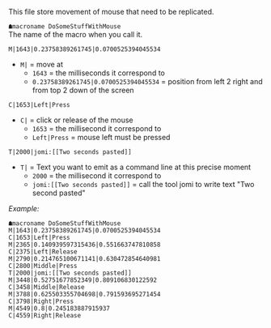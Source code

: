 This file store movement of mouse that need to be replicated.


`☗macroname DoSomeStuffWithMouse`  
The name of the macro when you call it.  

`M|1643|0.23758389261745|0.0700525394045534`  
- `M|` = move at
  - `1643` = the milliseconds it correspond to
  - `0.23758389261745|0.0700525394045534`  = position from left 2 right and from top 2 down of the screen
  
`C|1653|Left|Press`  
- `C|` = click or release of the mouse
  - `1653` = the millisecond it correspond to
  - `Left|Press` = mouse left must be pressed

`T|2000|jomi:[[Two seconds pasted]]`
- `T|` = Text you want to emit as a command line at this precise moment
  - `2000` = the millisecond it correspond to
  - `jomi:[[Two seconds pasted]]`  = call the tool jomi to write text "Two second pasted"


*Example:*
```
☗macroname DoSomeStuffWithMouse
M|1643|0.23758389261745|0.0700525394045534
C|1653|Left|Press
M|2365|0.140939597315436|0.551663747810858
C|2375|Left|Release
M|2790|0.214765100671141|0.630472854640981
C|2800|Middle|Press
T|2000|jomi:[[Two seconds pasted]]
M|3448|0.52751677852349|0.809106830122592
C|3458|Middle|Release
M|3788|0.625503355704698|0.791593695271454
C|3798|Right|Press
M|4549|0.8|0.245183887915937
C|4559|Right|Release
```